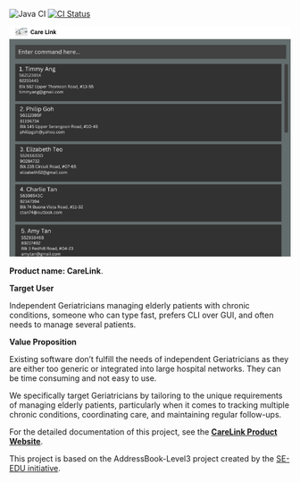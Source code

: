 ![Java CI](https://github.com/AY2425S1-CS2103T-T13-4/tp/actions/workflows/gradle.yml/badge.svg)
[![CI Status](https://github.com/se-edu/addressbook-level3/workflows/Java%20CI/badge.svg)](https://github.com/se-edu/addressbook-level3/actions)

![Ui](docs/images/Ui.png)

**Product name: CareLink**.<br>

**Target User** <br>

Independent Geriatricians managing elderly patients with chronic conditions, someone who can type fast, prefers CLI over GUI, and often needs to manage several patients.

**Value Proposition** <br>

Existing software don’t fulfill the needs of independent Geriatricians as they are either too generic or integrated into large hospital networks. They can be time consuming and not easy to use.

We specifically target Geriatricians by tailoring to the unique requirements of managing elderly patients, particularly when it comes to tracking multiple chronic conditions, coordinating care, and maintaining regular follow-ups.

For the detailed documentation of this project, see the **[CareLink Product Website](https://ay2425s1-cs2103t-t13-4.github.io/tp/)**.

This project is based on the AddressBook-Level3 project created by the [SE-EDU initiative](https://se-education.org).
